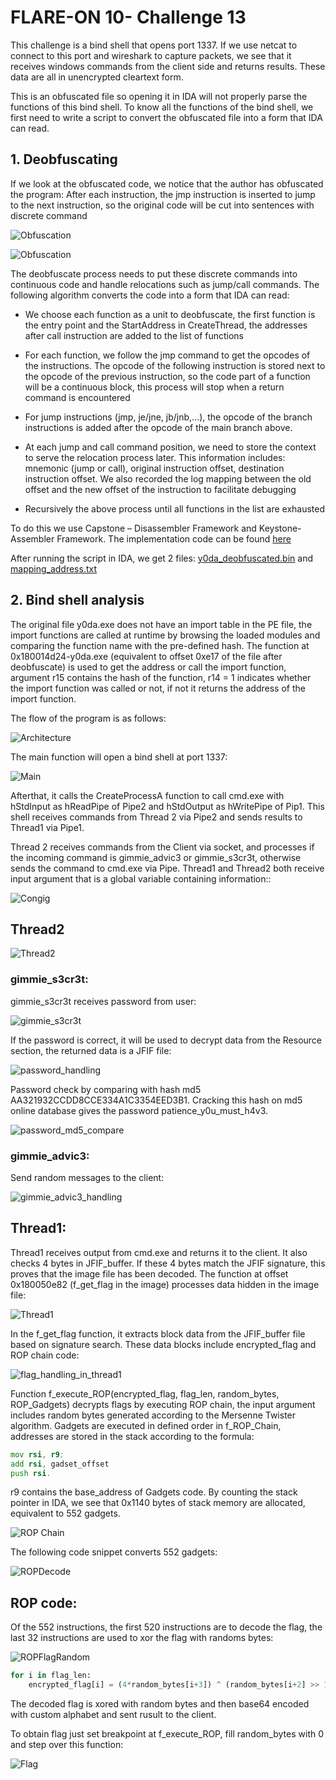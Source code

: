 
# FLARE-ON 10- Challenge 13

This challenge is a bind shell that opens port 1337. If we use netcat to connect to this port and wireshark to capture packets, we see that it receives windows commands from the client side and returns results. These data are all in unencrypted cleartext form.

This is an obfuscated file so opening it in IDA will not properly parse the functions of this bind shell. To know all the functions of the bind shell, we first need to write a script to convert the obfuscated file into a form that IDA can read.
## 1. Deobfuscating
If we look at the obfuscated code, we notice that the author has obfuscated the program: After each instruction, the jmp instruction is inserted to jump to the next instruction, so the original code will be cut into sentences with discrete command

![Obfuscation](./images/obfuscated_instruction1.png)

![Obfuscation](./images/obfuscated_instruction2.png)

The deobfuscate process needs to put these discrete commands into continuous code and handle relocations such as jump/call commands.
The following algorithm converts the code into a form that IDA can read:

-   We choose each function as a unit to deobfuscate, the first function is the entry point and the StartAddress in CreateThread, the addresses after  call instruction are added to the list of functions

-   For each function, we follow the jmp command to get the opcodes of the instructions. The opcode of the following instruction is stored next to the opcode of the previous instruction, so the code part of a function will be a continuous block, this process will stop when a return command is
encountered

-   For jump instructions (jmp, je/jne, jb/jnb,...), the opcode of the branch instructions is added after the opcode of the main branch above.

-   At each jump and call command position, we need to store the context to serve the relocation process later. This information includes: mnemonic (jump or call), original instruction offset, destination instruction offset. We also recorded the log mapping between the old offset and the new offset of the instruction to facilitate debugging
-   Recursively the above process until all functions in the list are exhausted

To do this we use Capstone – Disassembler Framework and Keystone-Assembler Framework. The implementation code can be found [here](./code/deobfuscate.py)

After running the script in IDA, we get 2 files: [y0da_deobfuscated.bin](./files/y0da_deobfuscated.bin)  and [mapping_address.txt](./files/mapping_address.txt)
## 2.  Bind shell analysis
The original file y0da.exe does not have an import table in the PE file, the import functions are called at runtime by browsing the loaded modules and comparing the function name with the pre-defined hash. The function at 0x180014d24-y0da.exe (equivalent to offset 0xe17 of the file after deobfuscate) is used to get the address or call the import function, argument r15 contains the hash of the function, r14 = 1 indicates whether the import function was called or not, if not it returns the address of the import function.

The flow of the program is as follows:

![Architecture](./images/bind_shell_handling.png)

The main function will open a bind shell at port 1337:

![Main](./images/in_main_function.png)

Afterthat, it calls the CreateProcessA function to call cmd.exe with hStdInput as hReadPipe of Pipe2 and hStdOutput as hWritePipe of Pip1. This shell receives commands from Thread 2 via Pipe2 and sends results to Thread1 via Pipe1.

Thread 2 receives commands from the Client via socket, and processes if the incoming command is gimmie_advic3 or gimmie_s3cr3t, otherwise sends the command to cmd.exe via Pipe.
Thread1 and Thread2 both receive input argument that is a global variable containing information::

![Congig](./images/global_struct.png)

## Thread2

![Thread2](./images/thread2.png)

### gimmie_s3cr3t:
gimmie_s3cr3t receives password from user:

![gimmie_s3cr3t](./images/gimmie_s3cr3t.png)

If the password is correct, it will be used to decrypt data from the Resource section, the returned data is a JFIF file:

![password_handling](./images/password_handling.png)

Password check by comparing with hash md5 AA321932CCDD8CCE334A1C3354EED3B1. Cracking this hash on md5 online database gives the password patience_y0u_must_h4v3.

![password_md5_compare](./images/password_md5_compare.png)

### gimmie_advic3:
Send random messages to the client:

![gimmie_advic3_handling](./images/gimmie_advic3_handling.png)

## Thread1:
Thread1 receives output from cmd.exe and returns it to the client. It also checks 4 bytes in JFIF_buffer. If these 4 bytes match the JFIF signature, this proves that the image file has been decoded. The function at offset 0x180050e82 (f_get_flag in the image) processes data hidden in the image file:

![Thread1](./images/thread1.png)

In the f_get_flag function, it extracts block data from the JFIF_buffer file based on signature search. These data blocks include encrypted_flag and ROP chain code:

![flag_handling_in_thread1](./images/flag_handling_in_thread1.png)

Function f_execute_ROP(encrypted_flag, flag_len, random_bytes, ROP_Gadgets) decrypts flags by executing ROP chain, the input argument includes random bytes generated according to the Mersenne Twister algorithm.
Gadgets are executed in defined order in f_ROP_Chain, addresses are stored in the stack according to the formula:
```asm
mov rsi, r9;
add rsi, gadset_offset
push rsi. 
```
r9 contains the base_address of Gadgets code. By counting the stack pointer in IDA, we see that 0x1140 bytes of stack memory are allocated, equivalent to 552 gadgets.

![ROP Chain](./images/rop_chain.png)

The following code snippet converts 552 gadgets:

![ROPDecode](./images/rop_code.png)

## ROP code:
Of the 552 instructions, the first 520 instructions are to decode the flag, the last 32 instructions are used to xor the flag with randoms bytes:

![ROPFlagRandom](./images/rop_flag_random.png)

```python
for i in flag_len:
	encrypted_flag[i] = (4*random_bytes[i+3]) ^ (random_bytes[i+2] >> 1) &   (2*random_bytes[i+1]) ^ (random_bytes[i]) ^ (decoded_flag[i])

```
The decoded flag is xored with random bytes and then base64 encoded with custom alphabet and sent rusult to the client.

To obtain flag just set breakpoint at f_execute_ROP, fill random_bytes with 0 and step over this function:

![Flag](./images/flag.png)




